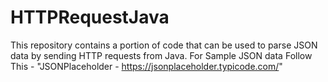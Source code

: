 # HTTPRequestJava
This repository contains a portion of code that can be used to parse JSON data by sending HTTP requests from Java.
For Sample JSON data 
Follow This  -
"JSONPlaceholder - https://jsonplaceholder.typicode.com/"



